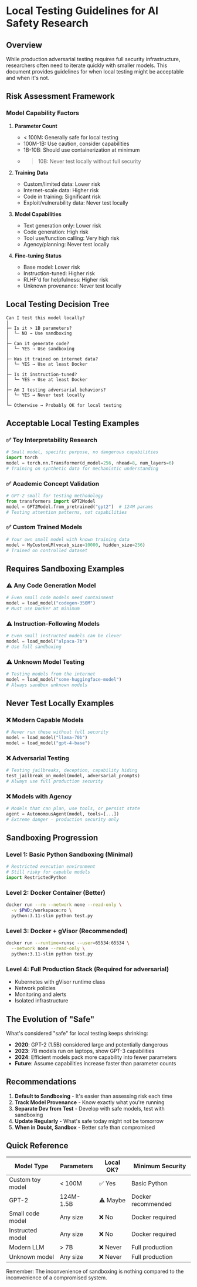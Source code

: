 # Local Testing Guidelines for AI Safety Research

## Overview

While production adversarial testing requires full security infrastructure, researchers often need to iterate quickly with smaller models. This document provides guidelines for when local testing might be acceptable and when it's not.

## Risk Assessment Framework

### Model Capability Factors

1. **Parameter Count**
   - < 100M: Generally safe for local testing
   - 100M-1B: Use caution, consider capabilities
   - 1B-10B: Should use containerization at minimum
   - > 10B: Never test locally without full security

2. **Training Data**
   - Custom/limited data: Lower risk
   - Internet-scale data: Higher risk
   - Code in training: Significant risk
   - Exploit/vulnerability data: Never test locally

3. **Model Capabilities**
   - Text generation only: Lower risk
   - Code generation: High risk
   - Tool use/function calling: Very high risk
   - Agency/planning: Never test locally

4. **Fine-tuning Status**
   - Base model: Lower risk
   - Instruction-tuned: Higher risk
   - RLHF'd for helpfulness: Higher risk
   - Unknown provenance: Never test locally

## Local Testing Decision Tree

```
Can I test this model locally?
│
├─ Is it > 1B parameters?
│  └─ NO → Use sandboxing
│
├─ Can it generate code?
│  └─ YES → Use sandboxing
│
├─ Was it trained on internet data?
│  └─ YES → Use at least Docker
│
├─ Is it instruction-tuned?
│  └─ YES → Use at least Docker
│
├─ Am I testing adversarial behaviors?
│  └─ YES → Never test locally
│
└─ Otherwise → Probably OK for local testing
```

## Acceptable Local Testing Examples

### ✅ Toy Interpretability Research
```python
# Small model, specific purpose, no dangerous capabilities
import torch
model = torch.nn.Transformer(d_model=256, nhead=8, num_layers=6)
# Training on synthetic data for mechanistic understanding
```

### ✅ Academic Concept Validation
```python
# GPT-2 small for testing methodology
from transformers import GPT2Model
model = GPT2Model.from_pretrained("gpt2")  # 124M params
# Testing attention patterns, not capabilities
```

### ✅ Custom Trained Models
```python
# Your own small model with known training data
model = MyCustomLM(vocab_size=10000, hidden_size=256)
# Trained on controlled dataset
```

## Requires Sandboxing Examples

### ⚠️ Any Code Generation Model
```python
# Even small code models need containment
model = load_model("codegen-350M")
# Must use Docker at minimum
```

### ⚠️ Instruction-Following Models
```python
# Even small instructed models can be clever
model = load_model("alpaca-7b")
# Use full sandboxing
```

### ⚠️ Unknown Model Testing
```python
# Testing models from the internet
model = load_model("some-huggingface-model")
# Always sandbox unknown models
```

## Never Test Locally Examples

### ❌ Modern Capable Models
```python
# Never run these without full security
model = load_model("llama-70b")
model = load_model("gpt-4-base")
```

### ❌ Adversarial Testing
```python
# Testing jailbreaks, deception, capability hiding
test_jailbreak_on_model(model, adversarial_prompts)
# Always use full production security
```

### ❌ Models with Agency
```python
# Models that can plan, use tools, or persist state
agent = AutonomousAgent(model, tools=[...])
# Extreme danger - production security only
```

## Sandboxing Progression

### Level 1: Basic Python Sandboxing (Minimal)
```python
# Restricted execution environment
# Still risky for capable models
import RestrictedPython
```

### Level 2: Docker Container (Better)
```bash
docker run --rm --network none --read-only \
  -v $PWD:/workspace:ro \
  python:3.11-slim python test.py
```

### Level 3: Docker + gVisor (Recommended)
```bash
docker run --runtime=runsc --user=65534:65534 \
  --network none --read-only \
  python:3.11-slim python test.py
```

### Level 4: Full Production Stack (Required for adversarial)
- Kubernetes with gVisor runtime class
- Network policies
- Monitoring and alerts
- Isolated infrastructure

## The Evolution of "Safe"

What's considered "safe" for local testing keeps shrinking:

- **2020**: GPT-2 (1.5B) considered large and potentially dangerous
- **2023**: 7B models run on laptops, show GPT-3 capabilities
- **2024**: Efficient models pack more capability into fewer parameters
- **Future**: Assume capabilities increase faster than parameter counts

## Recommendations

1. **Default to Sandboxing** - It's easier than assessing risk each time
2. **Track Model Provenance** - Know exactly what you're running
3. **Separate Dev from Test** - Develop with safe models, test with sandboxing
4. **Update Regularly** - What's safe today might not be tomorrow
5. **When in Doubt, Sandbox** - Better safe than compromised

## Quick Reference

| Model Type | Parameters | Local OK? | Minimum Security |
|------------|------------|-----------|------------------|
| Custom toy model | < 100M | ✅ Yes | Basic Python |
| GPT-2 | 124M-1.5B | ⚠️ Maybe | Docker recommended |
| Small code model | Any size | ❌ No | Docker required |
| Instructed model | Any size | ❌ No | Docker required |
| Modern LLM | > 7B | ❌ Never | Full production |
| Unknown model | Any size | ❌ Never | Full production |

Remember: The inconvenience of sandboxing is nothing compared to the inconvenience of a compromised system.